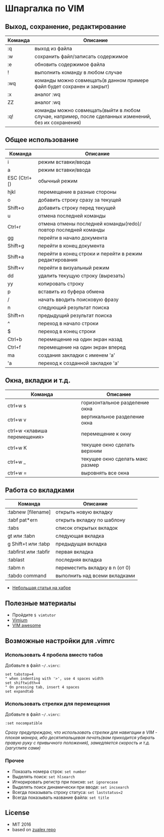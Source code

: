 # Шпаргалка по VIM

## Выход, сохранение, редактирование

| Команда                      | Описание                           |
| ---------------------------- | ---------------------------------- |
| :q                           | выход из файла                     |
| :w                           | сохранить файл/записать содержимое |
| :e                           | обновить содержимое файла          |
| !                            | выполнить команду в любом случае   |
| :wq                          | команды можно совмещать(в данном примере файл будет сохранен и закрыт) |
| :x                           | аналог :wq                         |
| ZZ                           | аналог :wq                         |
| :q!                          | команды можно совмещать(выйти в любом случае, например, после сделанных изменений, без их сохранения) |

## Общее использование

| Команда                      | Описание                          |
| ---------------------------- | --------------------------------- |
| i                            | режим вставки/ввода               |
| a                            | режим вставки/ввода               |
| ESC (Ctrl+[)                 | обычный режим                     |
| hjkl                         | перемещение в разные стороны      |
| o                            | добавить строку сразу за текущей  |
| Shift+o                      | добавить строку перед текущей     |
| u                            | отмена последней команды          |
| Ctrl+r                       | отмена отмены последней команды(redo)/повтор последней команды   |
| gg                           | перейти в начало документа        |
| Shift+g                      | перейти в конец документа         |
| Shift+a                      | перейти в конец строки и перейти в режим редактирования |
| Shift+v                      | перейти в визуальный режим        |
| dd                           | удалить текущую строку (вырезать) |
| yy                           | копировать строку                 |
| p                            | вставить из буфера обмена         |
| /                            | начать вводить поисковую фразу    |
| n                            | следующий результат поиска        |
| Shift+n                      | предыдущий результат поиска       |
| ^                            | переход в начало строки           |
| $                            | переход в конец строки            |
| Ctrl+b                       | перемещение на один экран назад   |
| Ctrl+f                       | перемещение на один экран вперед  |
| mа                           | создания закладки с именем 'a'    |
| 'a                           | переход к созданной закладке 'a'  |

## Окна, вкладки и т.д.

| Команда                      | Описание                          |
| ---------------------------- | --------------------------------- |
| ctrl+w s                     | горизонтальное разделение окна    |
| ctrl+w v                     | вертикальное разделение окна      |
| ctrl+w <клавиша перемещения> | перемещение к окну                |
| ctrl+w K                     | текущее окно сделать верхним      |
| ctrl+w _                     | текущее окно сделать макс размер  |
| ctrl+w =                     | выровнять все окна                |

## Работа со вкладками

| Команда                      | Описание                          |
| ---------------------------- | --------------------------------- |
| :tabnew [filename]	       | открыть новую вкладку             |
| :tabf pat*ern	               | открыть вкладку по шаблону        |
| :tabs	                       | список открытых вкладок           |
| gt или :tabn	               | следующая вкладка                 |
| g Shift+t или :tabp          | предыдущая вкладка                |
| :tabfirst или :tabfir        | первая вкладка                    |
| :tablast                     | последняя вкладка                 |
| :tabm n                      | переместить вкладку в n (от 0)    |
| :tabdo command               | выполнить над всеми вкладками     |

* [Небольшая статья на хабре](https://habrahabr.ru/post/102373/)

## Полезные материалы

* Пройдите `$ vimtutor`
* [Vimium](https://vimium.github.io/)
* [VIM awesome](http://vimawesome.com/)

## Возможные настройки для .vimrc

### Использовать 4 пробела вместо табов

Добавьте в файл `~/.vimrc`:
```
set tabstop=4
" when indenting with '>', use 4 spaces width
set shiftwidth=4
" On pressing tab, insert 4 spaces
set expandtab
```

### Использовать стрелки для перемещения

Добавьте в файл `~/.vimrc`:
```
:set nocompatible
```

*Сразу предупреждаю, что использовать стрелки для навигации в VIM - плохая манера, ибо
десятипальцевая печать(вам приходится убирать правую руку с привычного положения),
замедляется скорость и т.д. (загуглите сами)*

### Прочее

* Показать номера строк: `set number` 
* Выделять поиск: `set hlsearch`
* Игнорировать регистр при поиске: `set ignorecase`
* Выделять поиск динамически при вводе: `set incsearch`
* Всегда показывать строку статуса: `set laststatus=2`
* Всегда показывать название файла: `set title`

## License

* MIT 2016
* based on [zualex repo](https://github.com/zualex/vim-cheat-sheet)
